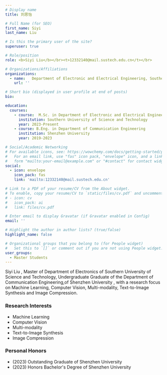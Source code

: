 ```yaml
---
# Display name
title: 刘思怡

# Full Name (for SEO)
first_name: Siyi
last_name: Liu

# Is this the primary user of the site?
superuser: true

# Role/position
role: <b>Siyi Liu</b></br><t>12332140@mail.sustech.edu.cn</t></br>

# Organizations/Affiliations
organizations:
  - name:   Department of Electronic and Electrical Engineering, Southern University of Science and Technology
    url: ''

# Short bio (displayed in user profile at end of posts)
bio:

education:
  courses:
    - course:  M.Sc. in Department of Electronic and Electrical Engineering
      institution: Southern University of Science and Technology
      year: 2023-Present
    - course: B.Eng. in Department of Communication Engineering
      institution: Shenzhen University
      year: 2019-2023

# Social/Academic Networking
# For available icons, see: https://wowchemy.com/docs/getting-started/page-builder/#icons
#   For an email link, use "fas" icon pack, "envelope" icon, and a link in the
#   form "mailto:your-email@example.com" or "#contact" for contact widget.
social:
  - icon: envelope
    icon_pack: fas
    link: 'mailto:12332140@mail.sustech.edu.cn'

# Link to a PDF of your resume/CV from the About widget.
# To enable, copy your resume/CV to `static/files/cv.pdf` and uncomment the lines below.
# - icon: cv
#   icon_pack: ai
#   link: files/cv.pdf

# Enter email to display Gravatar (if Gravatar enabled in Config)
email: ''

# Highlight the author in author lists? (true/false)
highlight_name: false

# Organizational groups that you belong to (for People widget)
#   Set this to `[]` or comment out if you are not using People widget.
user_groups:
  - Master Students
---
```


Siyi Liu , Master of Department of Electronics of Southern University of Science and Technology, Undergraduate Graduate of the Department of Communication Engineering,of Shenzhen University , with a research focus on Machine Learning, Computer Vision, Multi-modality, Text-to-Image Synthesis and Image Compression.


### **Research Interests**
* Machine Learning
* Computer Vision
* Multi-modality
* Text-to-Image Synthesis
* Image Compression


### **Personal Honors**
* (2023) Outstanding Graduate of Shenzhen University
* (2023) Honors Bachelor's Degree of Shenzhen University
